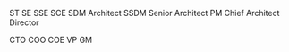 ST
SE
SSE
SCE               SDM
Architect         SSDM
Senior Architect  PM
Chief Architect   Director

CTO   COO  COE
VP
GM
